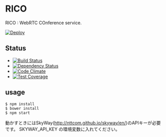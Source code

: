 # RICO
RICO : WebRTC COnference service.

[![Deploy](https://www.herokucdn.com/deploy/button.png)](https://heroku.com/deploy)

## Status
* [![Build Status](https://travis-ci.org/sassy/RICO.svg)](https://travis-ci.org/sassy/RICO)
* [![Dependency Status](https://gemnasium.com/sassy/RICO.svg)](https://gemnasium.com/sassy/RICO)
* [![Code Climate](https://codeclimate.com/github/sassy/RICO/badges/gpa.svg)](https://codeclimate.com/github/sassy/RICO)
* [![Test Coverage](https://codeclimate.com/github/sassy/RICO/badges/coverage.svg)](https://codeclimate.com/github/sassy/RICO)


## usage

```
$ npm install
$ bower install
$ npm start
```

動かすときにはSkyWay(http://nttcom.github.io/skyway/en/)のAPIキーが必要です。
SKYWAY_API_KEY の環境変数に入れてください。
